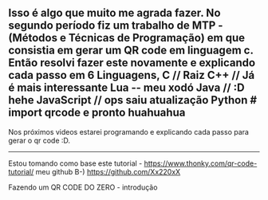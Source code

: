 



























Isso é algo que muito me agrada fazer. No segundo período fiz um trabalho de MTP -(Métodos e Técnicas de Programação) em que consistia em gerar um QR code em linguagem c.
Então resolvi fazer este novamente e explicando cada passo em 6 Linguagens,
C // Raiz
C++ // Já é mais interessante
Lua -- meu xodó 
Java // :D hehe
JavaScript // ops saiu atualização
Python # import qrcode e pronto huahuahua
-----
Nos próximos videos estarei programando e explicando cada passo para gerar o qr code :D.

-----
Estou tomando como base este tutorial - https://www.thonky.com/qr-code-tutorial/
meu github B-) https://github.com/Xx220xX


Fazendo um QR CODE DO ZERO - introdução